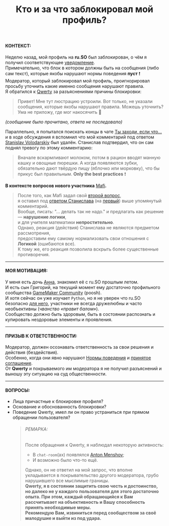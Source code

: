 ﻿---
title: "Кто и за что заблокировал мой профиль?"
se.owner.user_id: 572480
se.owner.display_name: "SVBazuev"
se.owner.link: "https://ru.meta.stackoverflow.com/users/572480/svbazuev"
se.link: "https://ru.meta.stackoverflow.com/questions/14658/%d0%9a%d1%82%d0%be-%d0%b8-%d0%b7%d0%b0-%d1%87%d1%82%d0%be-%d0%b7%d0%b0%d0%b1%d0%bb%d0%be%d0%ba%d0%b8%d1%80%d0%be%d0%b2%d0%b0%d0%bb-%d0%bc%d0%be%d0%b9-%d0%bf%d1%80%d0%be%d1%84%d0%b8%d0%bb%d1%8c"
se.question_id: 14658
se.post_type: question
---
<h4>КОНТЕКСТ:</h4>
<p>Неделю назад, мой профиль на <strong>ru.SO</strong> был заблокирован, о чём я получил соответствующее <a href="https://i.sstatic.net/VXeH7Fth.png" rel="nofollow noreferrer">уведомление</a>.<br />
Примечательно, что блок в котором должны быть на сообщения (либо сам текст), которые якобы нарушают нормы поведения <strong>пуст</strong> ❗️<br />
Модератор, который заблокировал мой профиль, проигнорировал просьбу уточнить какие именно сообщения нарушают правила.<br />
Я обратился к <a href="https://chat.stackexchange.com/users/152111/qwertiy">Qwerty</a> за разъяснениями причины блокировки:</p>
<blockquote>
<p>Привет! Мне тут люстрацию устроили. Вот только, не указали сообщения, которые якобы нарушают правила. Можешь уточнить?
Ума не приложу, где мог накосячить 🤔</p>
</blockquote>
<p><em>(сообщение было прочитано, ответа не последовало)</em></p>
<p>Параллельно, я попытался поискать концы в чате <a href="https://chat.stackexchange.com/transcript/message/67930057#67930057">Ты заходи, если что...</a> и в ходе обсуждения я вспомнил что мой комментарий под ответом <a href="https://chat.stackexchange.com/users/487354/stanislav-volodarskiy">Stanislav Volodarskiy</a> был удалён. Станислав подтвердил, что он сам поднял тревогу по этому комментарию:</p>
<blockquote>
<p>Вначале вскармливают молоком, потом в рацион вводят манную кашку и овощные пюрешки. А когда появляются зубки, обязательно дают твёрдую пищу (яблочко или морковку), что бы прикус был правильным. <strong>Only the best practices</strong> ❗️</p>
</blockquote>
<p><strong>В контексте вопросов нового участника</strong> <a href="https://ru.stackoverflow.com/users/726878/mafi">Mafi</a><strong>.</strong></p>
<blockquote>
<p>После того, как Mafi задал свой <a href="https://ru.stackoverflow.com/q/1614281/572480">второй вопрос</a>,<br />
я оставил под <a href="https://i.sstatic.net/tlqrvFyf.png" rel="nofollow noreferrer">ответом Станислава</a> (на <a href="https://ru.stackoverflow.com/q/1614245/572480">первый</a>) выше упомянутый комментарий.<br />
Вообще, писать: &quot;... делать так не надо.&quot; и предлагать как решение — <strong>нарушение логики</strong>,<br />
и для учителя математики <strong>непростительно</strong>.<br />
Однако, реакция (действия) Станислава не являются предметом рассмотрения,<br />
предоставим ему самому нормализовать свои отношения с <strong>Логикой</strong> (ошибаются все).<br />
К тому же, его реакция позволила вскрыть более существенные противоречия.</p>
</blockquote>
<hr />
<h4>МОЯ МОТИВАЦИЯ:</h4>
<p>У меня есть дочь <a href="https://ru.meta.stackoverflow.com/users/606213/annabazueva">Анна</a>, знакомил её с ru.SO прошлым летом.<br />
И есть сын Григорий, на текущий момент ему достаточно профильного сообщества <a href="https://forum.gamemaker.io/index.php" rel="nofollow noreferrer">GameMaker Community</a> (poosh).<br />
И хотя сейчас он уже изучает <code>Python</code>, но я не уверен что ru.SO безопасно <a href="https://ru.stackoverflow.com/users/721202/grigoriybazuev">для него</a>, участники не всегда дружелюбны и часто необъективны (<em>чванство «правит балом»</em>).<br />
Сообщество должно быть здоровым, быть в состоянии распознать и купировать нездоровые элементы и проявления.</p>
<hr />
<h4>ПРИЗЫВ К ОТВЕТСТВЕННОСТИ:</h4>
<p>Модератор, должен осознавать ответственность за свои решения и действия (бездействия).<br />
Особенно, когда они явно нарушают <a href="https://stackoverflow.com/conduct">Нормы поведения</a> и <a href="https://stackoverflow.com/legal/moderator-agreement">принятое соглашение</a>.<br />
От <strong>Qwerty</strong> и покрываемого им модератора я не получил разъяснений и выношу эту ситуацию на суд общественности.</p>
<hr />
<h4>ВОПРОСЫ:</h4>
<ul>
<li>Лица причастные к блокировке профиля?</li>
<li>Основание и обоснованность блокировки?</li>
<li>Поведение Qwerty, имел ли он право устраниться при прямом обращении пользователя?
<blockquote>
<h6>РЕМАРКА:</h6>
<p>После обращения к Qwerty, я наблюдал некоторую активность:</p>
<ul>
<li>В <code>chat-room</code>(ах) появлялся <a href="https://ru.stackoverflow.com/users/337980/anton-menshov">Anton Menshov</a>;</li>
<li>И возможно было что-то ещё.</li>
</ul>
<p>Однако, он не ответил на мой запрос, что вполне укладывается в покрывательство другого модератора, грубо нарушившего все мыслимые границы.<br />
<strong>Qwerty, я в состоянии защитить свою честь и достоинство, но далеко не у каждого</strong> <strong>пользователя для этого достаточно опыта. При этом, каждый обращающийся к Вам рассчитывает</strong> <strong>на объективность и Вашу способность принять необходимые меры.</strong><br />
<strong>Рекомендую Вам, извиниться перед сообществом за своё малодушие и выйти из под удара.</strong></p>
</blockquote>
</li>
</ul>
